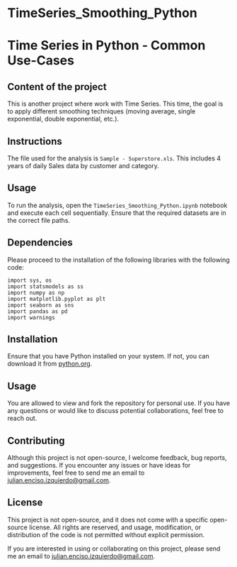 # TimeSeries_Smoothing_Python

# Time Series in Python - Common Use-Cases

## Content of the project
This is another project where work with Time Series. This time, the goal is to apply different smoothing techniques (moving average, single exponential, double exponential, etc.).


## Instructions
The file used for the analysis is `Sample - Superstore.xls`. This includes 4 years of daily Sales data by customer and category.


## Usage
To run the analysis, open the `TimeSeries_Smoothing_Python.ipynb` notebook and execute each cell sequentially. Ensure that the required datasets are in the correct file paths.


## Dependencies

Please proceed to the installation of the following libraries with the following code:

```
import sys, os
import statsmodels as ss
import numpy as np
import matplotlib.pyplot as plt
import seaborn as sns
import pandas as pd
import warnings
```

## Installation
Ensure that you have Python installed on your system. If not, you can download it from [python.org](https://www.python.org/downloads/).


## Usage
You are allowed to view and fork the repository for personal use. If you have any questions or would like to discuss potential collaborations, feel free to reach out.


## Contributing
Although this project is not open-source, I welcome feedback, bug reports, and suggestions. If you encounter any issues or have ideas for improvements, feel free to send me an email to julian.enciso.izquierdo@gmail.com.


## License
This project is not open-source, and it does not come with a specific open-source license. All rights are reserved, and usage, modification, or distribution of the code is not permitted without explicit permission.

If you are interested in using or collaborating on this project, please send me an email to julian.enciso.izquierdo@gmail.com.
